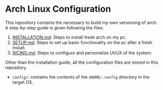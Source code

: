 # Arch Linux Configuration
This repository contains the necessary to build my own versioning of arch. A step-by-step
guide is given following the files:

1. [INSTALLATION.md](INSTALLATION.md): Steps to install fresh arch on my pc.
2. [SETUP.md](SETUP.md): Steps to set up basic functionality on the pc after a fresh install.
3. [RICING.md](RICING.md): Steps to configure and personalize UI/UX of the system.

Other than the installation guide, all the configuration files are stored in this repository.
- `config/`: contains the contents of the `$HOME/.config` directory in the target OS.
